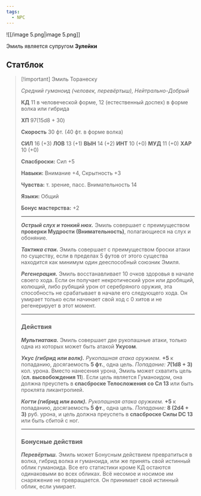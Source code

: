 ```yaml
---
tags:
  - NPC
---
```

![[/image 5.png|image 5.png]]

Эмиль является супругом **Зулейки**
## Статблок

> [!important] Эмиль Торанеску
> 
> _Средний гуманоид (человек, перевёртыш), Нейтрально-Добрый_
> 
> **КД** 11 в человеческой форме, 12 (естественный доспех) в форме волка или гибрида
> 
> **ХП** 97(15d8 + 30)
> 
> **Cкорость** 30 фт. (40 фт. в форме волка)
> 
> **СИЛ** 16 (+3) **ЛОВ** 13 (+1) **ВЫН** 14 (+2) **ИНТ** 10 (+0) **МУД** 11 (+0) **ХАР** 10 (+0)
> 
> **Спасброски:** Сил +5
> 
> **Навыки:** Внимание +4, Скрытность +3
> 
> **Чувства:** т. зрение, пасс. Внимательность 14
> 
> **Языки:** Общий
> 
> **Бонус мастерства:** +2
> 
> ---
> 
> _**Острый слух и тонкий нюх.**_ Эмиль совершает с преимуществом **проверки Мудрости (Внимательность)**, полагающиеся на слух и обоняние.
> 
> _**Тактика стаи.**_ Эмиль совершает с преимуществом броски атаки по существу, если в пределах 5 футов от этого существа находится как минимум один дееспособный союзник Эмиля.
> 
> _**Регенерация.**_ Эмиль восстанавливает 10 очков здоровья в начале своего хода. Если он получает некротический урон или дробящий, колющий, либо рубящий урон от серебряного оружия, эта способность не срабатывает в начале его следующего хода. Он умирает только если начинает свой ход с 0 хитов и не регенерирует в этот момент.
> 
> ---
> 
> ### Действия
> 
> _**Мультиатака.**_ Эмиль совершает две рукопашные атаки, только одна из которых может быть атакой **Укусом**.
> 
> _**Укус (гибрид или волк).** Рукопашная атака оружием._ **+5** к попаданию, досягаемость **5 фт.**, одна цель. _Попадание: **7**_**(1d8 + 3)** кол. урона. Вместо нанесения урона, Эмиль может схватить цель (**сл. высвобождения 11**). Если цель является Гуманоидом, она должна преуспеть в **спасброске Телосложения со Сл 13** или быть проклята ликантропией.
> 
> _**Когти (гибрид или волк).** Рукопашная атака оружием._ **+5** к попаданию, досягаемость **5 фт**., одна цель. _Попадание:_ **8 (2d4 + 3)** руб. урона, и цель должна преуспеть в **спасброске Силы DC 13** или быть сбитой с ног.
> 
> ---
> 
> ### Бонусные действия
> 
> _**Перевёртыш.**_ Эмиль может Бонусным действием превратиться в волка, гибрид волка и гуманоида, или же принять свой истинный облик гуманоида. Все его статистики кроме КД остаются одинаковыми во всех обликах. Всё несомое и носимое им снаряжение не превращается. Он принимает свой истинный облик, если умирает.